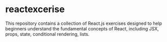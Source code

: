 # reactexcerise
This repository contains a collection of React.js exercises designed to help beginners understand the fundamental concepts of React, including JSX, props, state, conditional rendering, lists.
